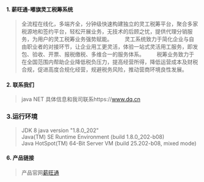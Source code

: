 
#### 1. 薪旺通-嘟旗灵工税筹系统
> 全流程在线化，多端齐全，分钟级快速构建独立的灵工税筹平台，聚合多家税源地和签约平台，轻松开展业务，无技术的后顾之忧，提供代理分销服务，为用户的灵工税筹业务强势赋能。
  灵工系统致力于简化企业与自由职业者的对接环节，让企业用工更灵活，体验一站式灵活用工服务，即发包、验收、开票、报税缴税、多维合一的服务体系。
  税筹业务致力于在全国范围内帮助企业降低税负压力，提高经营所得，降低运营成本及财税合规，促进高度合规化经营，规避税务风险，推动营商环境良性发展。

#### 2. 联系我们
> java NET 具体信息和我司联系https://www.dq.cn

### 3.运行环境
> JDK 8
> java version "1.8.0_202"  
> Java(TM) SE Runtime Environment (build 1.8.0_202-b08)  
> Java HotSpot(TM) 64-Bit Server VM (build 25.202-b08, mixed mode)  

#### 6. 产品链接
> 产品官网[薪旺通](https://xwtmer.dq.cn)


